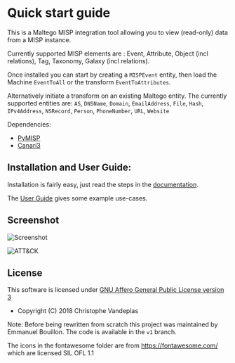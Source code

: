 # Quick start guide
This is a Maltego MISP integration tool allowing you to view (read-only) data from a MISP instance. 

Currently supported MISP elements are : Event, Attribute, Object (incl relations), Tag, Taxonomy, Galaxy (incl relations).

Once installed you can start by creating a `MISPEvent` entity, then load the Machine `EventToAll` or the transform `EventToAttributes`.

Alternatively initiate a transform on an existing Maltego entity.
The currently supported entities are: `AS`, `DNSName`, `Domain`, `EmailAddress`, `File`, `Hash`, `IPv4Address`, `NSRecord`, `Person`, `PhoneNumber`, `URL`, `Website`


Dependencies:
* [PyMISP](https://github.com/MISP/PyMISP)
* [Canari3](https://github.com/redcanari/canari3)

## Installation and User Guide:
Installation is fairly easy, just read the steps in the [documentation](https://github.com/MISP/MISP-maltego/blob/master/doc/README.md).

The [User Guide](https://github.com/MISP/MISP-maltego/blob/master/doc/README.md#use-cases) gives some example use-cases.


## Screenshot
![Screenshot](https://github.com/MISP/MISP-maltego/blob/master/doc/screenshot.png)

![ATT&CK](https://github.com/MISP/MISP-maltego/blob/master/doc/attack.jpg)


## License
This software is licensed under [GNU Affero General Public License version 3](http://www.gnu.org/licenses/agpl-3.0.html)

* Copyright (C) 2018 Christophe Vandeplas

Note: Before being rewritten from scratch this project was maintained by Emmanuel Bouillon. The code is available in the `v1` branch.

The icons in the fontawesome folder are from https://fontawesome.com/ which are licensed SIL OFL 1.1